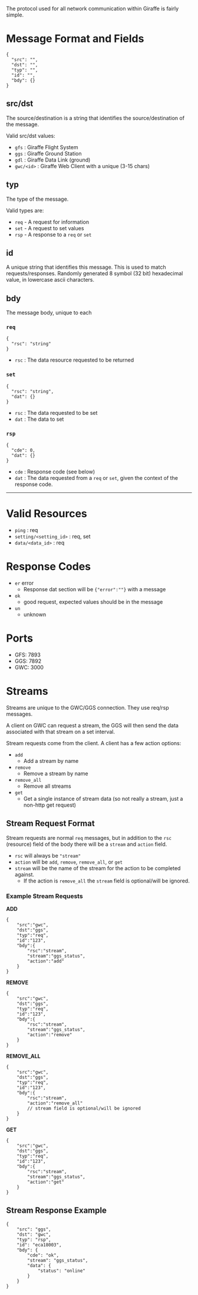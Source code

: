The protocol used for all network communication within Giraffe is fairly
simple.

# Message Format and Fields
```jsonc
{
  "src": "",
  "dst": "",
  "typ": "",
  "id": "",
  "bdy": {}
}
```
## src/dst
The source/destination is a string that identifies the source/destination of 
the message.

Valid src/dst values:
- `gfs` : Giraffe Flight System
- `ggs` : Giraffe Ground Station
- `gdl` : Giraffe Data Link (ground)
- `gwc/<id>` : Giraffe Web Client with a unique <id> (3-15 chars)

## typ
The type of the message.

Valid types are:
- `req` - A request for information
- `set` - A request to set values
- `rsp` - A response to a `req` or `set`

## id
A unique string that identifies this message. This is used to match 
requests/responses. Randomly generated 8 symbol (32 bit) hexadecimal value,
in lowercase ascii characters.

## bdy
The message body, unique to each 
### `req`
```jsonc
{
  "rsc": "string"
}
```
- `rsc` : The data resource requested to be returned

### `set`
```jsonc
{
  "rsc": "string",
  "dat": {}
}
```
- `rsc` : The data requested to be set
- `dat` : The data to set

### `rsp`
```jsonc
{
  "cde": 0,
  "dat": {}
}
```
- `cde` : Response code (see below)
- `dat` : The data requested from a `req` or `set`, given the context of the
          response code.

***

# Valid Resources
- `ping` : req
- `setting/<setting_id>` : req, set
- `data/<data_id>` : req

# Response Codes
- `er` error
  - Response dat section will be `{"error":""}` with a message
- `ok` 
  - good request, expected values should be in the message
- `un`
  - unknown

# Ports
- GFS: 7893
- GGS: 7892
- GWC: 3000

# Streams
Streams are unique to the GWC/GGS connection. They use req/rsp messages.

A client on GWC can request a stream, the GGS will then send the data associated
with that stream on a set interval.

Stream requests come from the client. 
A client has a few action options:
- `add`
  - Add a stream by name
- `remove`
  - Remove a stream by name
- `remove_all`
  - Remove all streams
- `get`
  - Get a single instance of stream data (so not really a stream, just a non-http get request)

## Stream Request Format
Stream requests are normal `req` messages, but in addition to the `rsc` (resource) field
of the body there will be a `stream` and `action` field.

- `rsc` will always be `"stream"`
- `action` will be `add`, `remove`, `remove_all`, or `get`
- `stream` will be the name of the stream for the action to be completed against.
  - If the action is `remove_all` the `stream` field is optional/will be ignored.

### Example Stream Requests
**ADD**
```jsonc
{
    "src":"gwc",
    "dst":"ggs",
    "typ":"req",
    "id":"123",
    "bdy":{
        "rsc":"stream",
        "stream":"ggs_status",
        "action":"add"
    }
}
```

**REMOVE**
```jsonc
{
    "src":"gwc",
    "dst":"ggs",
    "typ":"req",
    "id":"123",
    "bdy":{
        "rsc":"stream",
        "stream":"ggs_status",
        "action":"remove"
    }
}
```

**REMOVE_ALL**
```jsonc
{
    "src":"gwc",
    "dst":"ggs",
    "typ":"req",
    "id":"123",
    "bdy":{
        "rsc":"stream",
        "action":"remove_all"
        // stream field is optional/will be ignored
    }
}
```

**GET**
```jsonc
{
    "src":"gwc",
    "dst":"ggs",
    "typ":"req",
    "id":"123",
    "bdy":{
        "rsc":"stream",
        "stream":"ggs_status",
        "action":"get"
    }
}
```

## Stream Response Example
```jsonc
{
    "src": "ggs",
    "dst": "gwc",
    "typ": "rsp",
    "id": "eca18003",
    "bdy": {
        "cde": "ok",
        "stream": "ggs_status",
        "data": {
            "status": "online"
        }
    }
}
```